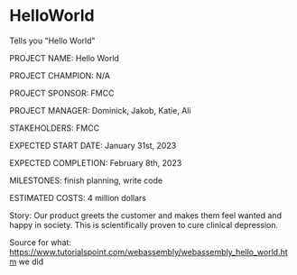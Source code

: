 # HelloWorld
Tells you "Hello World"

PROJECT NAME:		Hello World

PROJECT CHAMPION:	N/A

PROJECT SPONSOR:	FMCC

PROJECT MANAGER:	Dominick, Jakob, Katie, Ali

STAKEHOLDERS:		FMCC

EXPECTED START DATE:	January 31st, 2023 

EXPECTED COMPLETION:	February 8th, 2023
				
MILESTONES:		finish planning, write code

ESTIMATED COSTS:	4 million dollars

Story:                Our product greets the customer and makes them feel wanted and happy in society.
                      This is scientifically proven to cure clinical depression. 

Source for what:	https://www.tutorialspoint.com/webassembly/webassembly_hello_world.htm
we did
